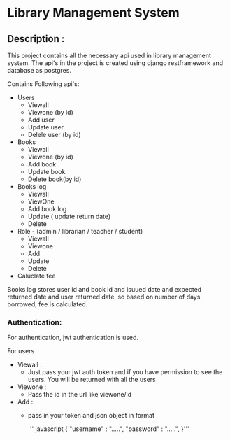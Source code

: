 # Library Management System 

## Description :
This project contains all the necessary api used in library management system. The api's in the project is created using django restframework and database as postgres.

Contains Following api's:
 * Users 
   * Viewall
   * Viewone (by id)
   * Add user 
   * Update user
   * Delele user (by id)
 * Books
    * Viewall
    * Viewone (by id)
    * Add book
    * Update book
    * Delete book(by id)
 * Books log
    * Viewall
    * ViewOne
    * Add book log
    * Update ( update return date)
    * Delete
 * Role - (admin / librarian / teacher / student)
   * Viewall
   * Viewone
   * Add 
   * Update
   * Delete
 * Caluclate fee

Books log stores user id and book id and isuued date and expected returned date and user returned date, so based on number of days borrowed, fee is calculated.
 
### Authentication:
For authentication, jwt authentication is used.

For users 
* Viewall :
  * Just pass your jwt auth token and if you have permission to see the users.
    You will be returned with all the users
* Viewone :
  * Pass the id in the url like viewone/id 
* Add :
  * pass in your token and json object  in format 
  
    ''' javascript
    {
        "username" : ".....",
        "password" : ".....",
    }'''



